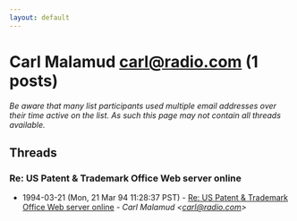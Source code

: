 ```yaml
---
layout: default
---
```


# Carl Malamud <carl@radio.com> (1 posts)

_Be aware that many list participants used multiple email addresses over their time active on the list. As such this page may not contain all threads available._

## Threads

### Re: US Patent & Trademark Office Web server online
+ 1994-03-21 (Mon, 21 Mar 94 11:28:37 PST) - [Re: US Patent & Trademark Office Web server online](/archive/1994/03/233438c7cf9f312d94dc9fade1ededd7e2400aa6b1847eb31d91af191513d430) - _Carl Malamud \<carl@radio.com\>_

